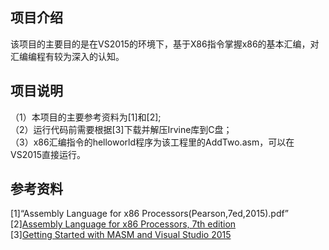 ## 项目介绍
该项目的主要目的是在VS2015的环境下，基于X86指令掌握x86的基本汇编，对汇编编程有较为深入的认知。 
## 项目说明  
（1）本项目的主要参考资料为[1]和[2];  
（2）运行代码前需要根据[3]下载并解压Irvine库到C盘；    
（3）x86汇编指令的helloworld程序为该工程里的AddTwo.asm，可以在VS2015直接运行。  

## 参考资料
[1]“Assembly Language for x86 Processors(Pearson,7ed,2015).pdf”  
[2][Assembly Language for x86 Processors, 7th edition](http://kipirvine.com/asm/)  
[3][Getting Started with MASM and Visual Studio 2015](http://kipirvine.com/asm/gettingStartedVS2015/index.htm)